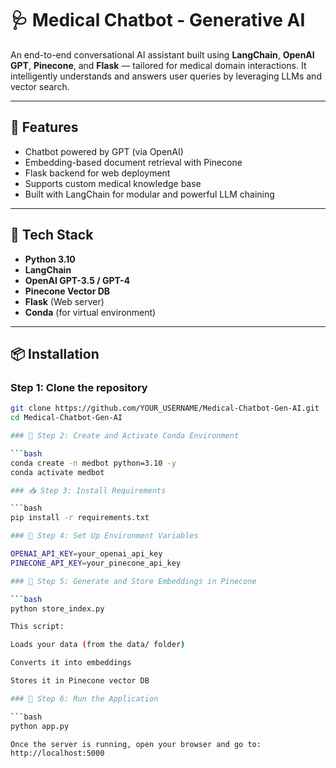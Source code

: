 # 🩺 Medical Chatbot - Generative AI

An end-to-end conversational AI assistant built using **LangChain**, **OpenAI GPT**, **Pinecone**, and **Flask** — tailored for medical domain interactions. It intelligently understands and answers user queries by leveraging LLMs and vector search.

---

## 🚀 Features

- Chatbot powered by GPT (via OpenAI)
- Embedding-based document retrieval with Pinecone
- Flask backend for web deployment
- Supports custom medical knowledge base
- Built with LangChain for modular and powerful LLM chaining

---

## 🧰 Tech Stack

- **Python 3.10**
- **LangChain**
- **OpenAI GPT-3.5 / GPT-4**
- **Pinecone Vector DB**
- **Flask** (Web server)
- **Conda** (for virtual environment)

---

## 📦 Installation

### Step 1: Clone the repository

```bash
git clone https://github.com/YOUR_USERNAME/Medical-Chatbot-Gen-AI.git
cd Medical-Chatbot-Gen-AI

### 🐍 Step 2: Create and Activate Conda Environment

```bash
conda create -n medbot python=3.10 -y
conda activate medbot

### 📥 Step 3: Install Requirements

```bash
pip install -r requirements.txt

### 🔐 Step 4: Set Up Environment Variables

OPENAI_API_KEY=your_openai_api_key
PINECONE_API_KEY=your_pinecone_api_key

### 🧠 Step 5: Generate and Store Embeddings in Pinecone

```bash
python store_index.py

This script:

Loads your data (from the data/ folder)

Converts it into embeddings

Stores it in Pinecone vector DB

### 🚀 Step 6: Run the Application

```bash
python app.py

Once the server is running, open your browser and go to:
http://localhost:5000



    
